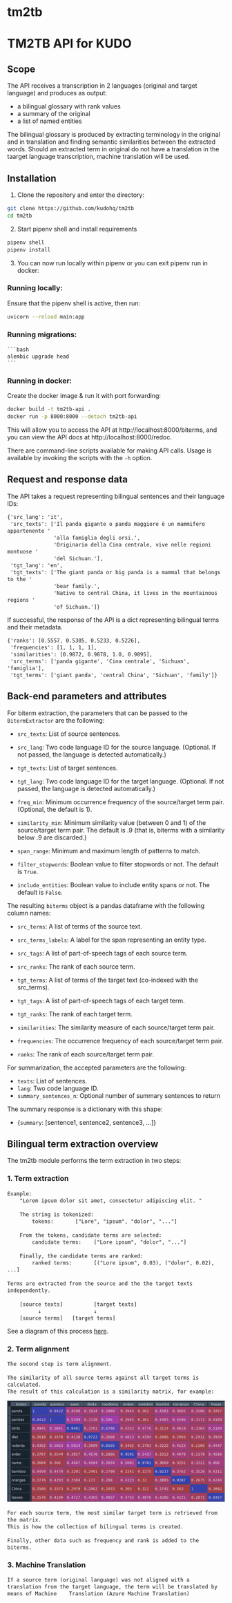 # tm2tb
# TM2TB API for KUDO

## Scope

The API receives a transcription in 2 languages (original and target language) and produces as output:

- a bilingual glossary with rank values
- a summary of the original
- a list of named entities

The bilingual glossary is produced by extracting terminology in the original and in translation and finding semantic similarities between the extracted words. Should an extracted term in original do not have a translation in the taarget language transcription, machine translation will be used.

## Installation

1. Clone the repository and enter the directory:

```bash
git clone https://github.com/kudohq/tm2tb
cd tm2tb
```

2. Start pipenv shell and install requirements

```bash
pipenv shell
pipenv install
```

3. You can now run locally within pipenv or you can exit pipenv run in docker:

### Running locally:

Ensure that the pipenv shell is active, then run:

```bash
uvicorn --reload main:app
```

### Running migrations:
    ```bash
    alembic upgrade head
    ```

### Running in docker:

Create the docker image & run it with port forwarding:

```bash
docker build -t tm2tb-api .
docker run -p 8000:8000 --detach tm2tb-api
```

This will allow you to access the API at http://localhost:8000/biterms, and you can view the API docs at http://localhost:8000/redoc.

There are command-line scripts available for making API calls. Usage is available by invoking the scripts with the `-h` option.

## Request and response data

The API takes a request representing bilingual sentences and their language IDs:

```
{'src_lang': 'it',
 'src_texts': ['Il panda gigante o panda maggiore è un mammifero appartenente '
               'alla famiglia degli orsi.',
               'Originario della Cina centrale, vive nelle regioni montuose '
               'del Sichuan.'],
 'tgt_lang': 'en',
 'tgt_texts': ['The giant panda or big panda is a mammal that belongs to the '
               'bear family.',
               'Native to central China, it lives in the mountainous regions '
               'of Sichuan.']}
```

If successful, the response of the API is a dict representing bilingual terms and their metadata.

```
{'ranks': [0.5557, 0.5305, 0.5233, 0.5226],
 'frequencies': [1, 1, 1, 1],
 'similarities': [0.9872, 0.9878, 1.0, 0.9895],
 'src_terms': ['panda gigante', 'Cina centrale', 'Sichuan', 'famiglia'],
 'tgt_terms': ['giant panda', 'central China', 'Sichuan', 'family']}
```

## Back-end parameters and attributes

For biterm extraction, the parameters that can be passed to the `BitermExtractor` are the following:

- `src_texts`: List of source sentences.

- `src_lang`: Two code language ID for the source language.
  (Optional. If not passed, the language is detected automatically.)
- `tgt_texts`: List of target sentences.
- `tgt_lang`: Two code language ID for the target language. (Optional. If not passed, the language is detected automatically.)
- `freq_min`: Minimum occurrence frequency of the source/target term pair. (Optional, the default is 1).
- `similarity_min`: Minimum similarity value (between 0 and 1) of the source/target term pair. The default is .9 (that is, biterms with a similarity below .9 are discarded.)
- `span_range`: Minimum and maximum length of patterns to match.
- `filter_stopwords`: Boolean value to filter stopwords or not. The default is `True`.
- `include_entities`: Boolean value to include entity spans or not. The default is `False`.

The resulting `biterms` object is a pandas dataframe with the following column names:

- `src_terms`: A list of terms of the source text.

- `src_terms_labels`: A label for the span representing an entity type.
- `src_tags`: A list of part-of-speech tags of each source term.
- `src_ranks`: The rank of each source term.
- `tgt_terms`: A list of terms of the target text (co-indexed with the src_terms).
- `tgt_tags`: A list of part-of-speech tags of each target term.
- `tgt_ranks`: The rank of each target term.
- `similarities`: The similarity measure of each source/target term pair.
- `frequencies`: The occurrence frequency of each source/target term pair.
- `ranks`: The rank of each source/target term pair.

For summarization, the accepted parameters are the following:

- `texts`: List of sentences.
- `lang`: Two code language ID.
- `summary_sentences_n`: Optional number of summary sentences to return

The summary response is a dictionary with this shape:

- {`summary`: [sentence1, sentence2, sentence3, ...]}

## Bilingual term extraction overview

The tm2tb module performs the term extraction in two steps:

### 1. Term extraction

    Example:
        "Lorem ipsum dolor sit amet, consectetur adipiscing elit. "

        The string is tokenized:
            tokens:       ["Lore", "ipsum", "dolor", "..."]

        From the tokens, candidate terms are selected:
            candidate terms: 	["Lore ipsum", "dolor", "..."]

        Finally, the candidate terms are ranked:
            ranked terms:       [("Lore ipsum", 0.03), ("dolor", 0.02), ...]

    Terms are extracted from the source and the the target texts independently.

        [source texts]			[target texts]
              ↓                 ↓
        [source terms]   [target terms]

See a diagram of this process [here](https://github.com/fantinuoli/tm2tb/blob/main/monolingual_workflow.png).

### 2. Term alignment

    The second step is term alignment.

    The similarity of all source terms against all target terms is calculated.
    The result of this calculation is a similarity matrix, for example:

![](https://raw.githubusercontent.com/luismond/tm2tb/main/.gitignore/max_seq_similarities_small.png)

    For each source term, the most similar target term is retrieved from the matrix.
    This is how the collection of bilingual terms is created.

    Finally, other data such as frequency and rank is added to the biterms.

### 3. Machine Translation

    If a source term (original language) was not aligned with a translation from the target language, the term will be translated by means of Machine    Translation (Azure Machine Translation)

